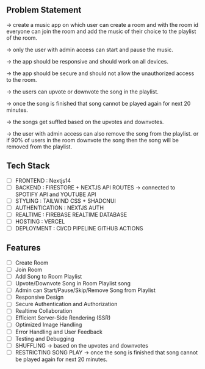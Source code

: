 ## Problem Statement

-> create a music app on which user can create a room and with the room id everyone can join the room and add the music of their choice to the playlist of the room.

-> only the user with admin access can start and pause the music.

-> the app should be responsive and should work on all devices.

-> the app should be secure and should not allow the unauthorized access to the room.

-> the users can upvote or downvote the song in the playlist.

-> once the song is finished that song cannot be played again for next 20 minutes.

-> the songs get suffled based on the upvotes and downvotes.

-> the user with admin access can also remove the song from the playlist. or if 90% of users in the room downvote the song then the song will be removed from the playlist.

## Tech Stack

- [ ] FRONTEND : Nextjs14
- [ ] BACKEND : FIRESTORE + NEXTJS API ROUTES -> connected to SPOTIFY API and YOUTUBE API
- [ ] STYLING : TAILWIND CSS + SHADCNUI
- [ ] AUTHENTICATION : NEXTJS AUTH
- [ ] REALTIME : FIREBASE REALTIME DATABASE
- [ ] HOSTING : VERCEL
- [ ] DEPLOYMENT : CI/CD PIPELINE GITHUB ACTIONS

## Features

- [ ] Create Room
- [ ] Join Room
- [ ] Add Song to Room Playlist
- [ ] Upvote/Downvote Song in Room Playlist song
- [ ] Admin can Start/Pause/Skip/Remove Song from Playlist
- [ ] Responsive Design
- [ ] Secure Authentication and Authorization
- [ ] Realtime Collaboration
- [ ] Efficient Server-Side Rendering (SSR)
- [ ] Optimized Image Handling
- [ ] Error Handling and User Feedback
- [ ] Testing and Debugging
- [ ] SHUFFLING -> based on the upvotes and downvotes
- [ ] RESTRICTING SONG PLAY -> once the song is finished that song cannot be played again for next 20 minutes.
